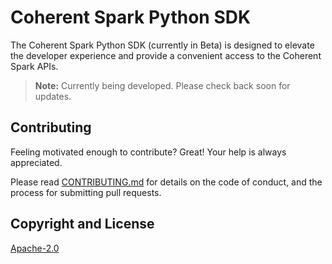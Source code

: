 # Coherent Spark Python SDK

The Coherent Spark Python SDK (currently in Beta) is designed to elevate the developer
experience and provide a convenient access to the Coherent Spark APIs.

> **Note:** Currently being developed. Please check back soon for updates.

## Contributing

Feeling motivated enough to contribute? Great! Your help is always appreciated.

Please read [CONTRIBUTING.md](./CONTRIBUTING.md) for details on the code of
conduct, and the process for submitting pull requests.

## Copyright and License

[Apache-2.0](./LICENSE)
